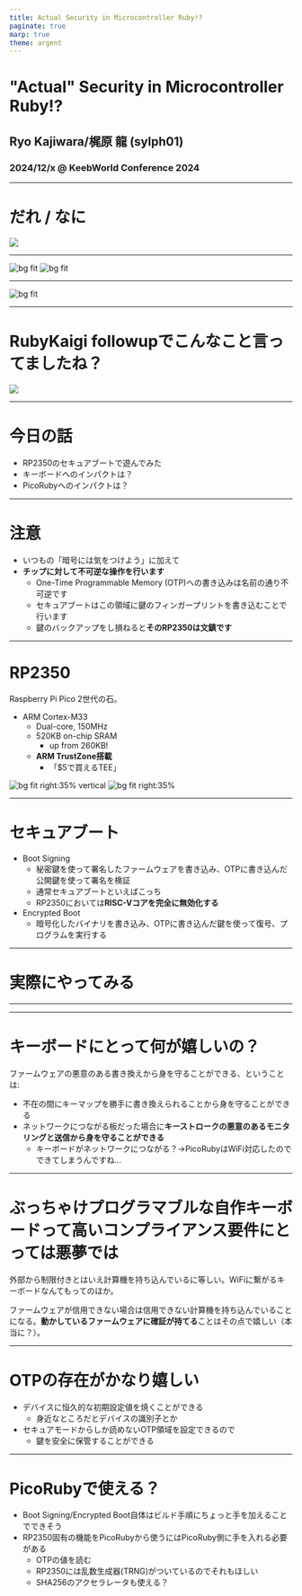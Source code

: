 ```yaml
---
title: Actual Security in Microcontroller Ruby!?
paginate: true
marp: true
theme: argent
---
```


<!-- _class: titlepage -->

# "**A**ctual" **S**ecurity in **M**icrocontroller **R**uby!?
## Ryo Kajiwara/梶原 龍 (sylph01)
### 2024/12/x @ KeebWorld Conference 2024

---

# だれ / なに

![](images/Screenshot_20240826_070525.png)

<!--
  やせいのプログラマをしていて、認証認可とか暗号とかができます。
  今年のRubyKaigiではRaspberry Pi Pico Wのネットワーク機能をPicoRubyから使えるようにするという話をしました。今日の話も似たような話です。タイトルも似てるし。
-->

---

![bg fit](images/GLMNNWKbIAAjuxk.jpeg)
![bg fit](images/GLMNNTjaIAA_Sog.jpeg)

<!--
  キーボード的な話をするならば、日常使いのキーボードはKeebioのIrisで、過去に合計7枚組んで4枚が現役、まだ組んでいないPCBが2枚あります。
  この子はポップンミュージックの蒼井硝子（あおい-しょうこ）ちゃんというキャラクターをモチーフにしたキーキャップであるGMK Shokoと、その色に合う軽量リニアスイッチであるYushakobo Fairy Silent Linear Switchを使っています。軽量リニアスイッチ、いいですよね
-->

---

![bg fit](images/PXL_20241123_083846365.jpg)

<!--
  Phyrexia: Keeb Will Be One
-->

---

# RubyKaigi followupでこんなこと言ってましたね？

![](images/adding-security.png)

---

# 今日の話

- RP2350のセキュアブートで遊んでみた
- キーボードへのインパクトは？
- PicoRubyへのインパクトは？

---

# 注意

- いつもの「暗号には気をつけよう」に加えて
- **チップに対して不可逆な操作を行います**
  - One-Time Programmable Memory (OTP)への書き込みは名前の通り不可逆です
  - セキュアブートはこの領域に鍵のフィンガープリントを書き込むことで行います
  - 鍵のバックアップをし損ねると**そのRP2350は文鎮です**

---

# RP2350

Raspberry Pi Pico 2世代の石。

- ARM Cortex-M33
  - Dual-core, 150MHz
  - 520KB on-chip SRAM
    - up from 260KB!
  - **ARM TrustZone搭載**
    - 「$5で買えるTEE」

![bg fit right:35% vertical](images/PXL_20241123_045751940.jpg)
![bg fit right:35%](images/PXL_20241123_084918864.jpg)

<!--
  今手頃に手に入るRP2350っていうとRaspberry Pi Pico 2とSparkFun Pro Micro RP2350。後者はUSB Type-CだしPro Microフォームファクタなのでキーボード組み込みには都合いいけど高い。コンスルーの高さ間違えて数千円捨てるところだった
-->

---

# セキュアブート

- Boot Signing
  - 秘密鍵を使って署名したファームウェアを書き込み、OTPに書き込んだ公開鍵を使って署名を検証
  - 通常セキュアブートといえばこっち
  - RP2350においては**RISC-Vコアを完全に無効化する**
- Encrypted Boot
  - 暗号化したバイナリを書き込み、OTPに書き込んだ鍵を使って復号、プログラムを実行する

---

# 実際にやってみる

---

---

# キーボードにとって何が嬉しいの？

ファームウェアの悪意のある書き換えから身を守ることができる、ということは:

- 不在の間にキーマップを勝手に書き換えられることから身を守ることができる
- ネットワークにつながる板だった場合に**キーストロークの悪意のあるモニタリングと送信から身を守ることができる**
  - キーボードがネットワークにつながる？→PicoRubyはWiFi対応したのでできてしまうんですね…

---

# ぶっちゃけプログラマブルな自作キーボードって高いコンプライアンス要件にとっては悪夢では

外部から制限付きとはいえ計算機を持ち込んでいるに等しい。WiFiに繋がるキーボードなんてもってのほか。

ファームウェアが信用できない場合は信用できない計算機を持ち込んでいることになる。**動かしているファームウェアに確証が持てる**ことはその点で嬉しい（本当に？）。

---

# OTPの存在がかなり嬉しい

- デバイスに恒久的な初期設定値を焼くことができる
  - 身近なところだとデバイスの識別子とか
- セキュアモードからしか読めないOTP領域を設定できるので
  - 鍵を安全に保管することができる

---

# PicoRubyで使える？

- Boot Signing/Encrypted Boot自体はビルド手順にちょっと手を加えることでできそう
- RP2350固有の機能をPicoRubyから使うにはPicoRuby側に手を入れる必要がある
  - OTPの値を読む
  - RP2350には乱数生成器(TRNG)がついているのでそれもほしい
  - SHA256のアクセラレータも使える？

